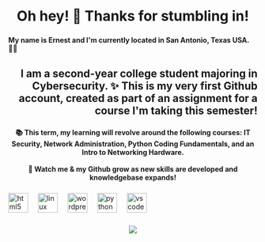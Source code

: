 <h1 align="center">Oh hey! 👋 Thanks for stumbling in!</h1>

###

<h4 align="left">My name is Ernest and I'm currently located in San Antonio, Texas USA. 👨‍💻</h4>

###

<h2 align="right">I am a second-year college student majoring in Cybersecurity. ✨ This is my very first Github account, created as part of an assignment for a course I'm taking this semester!</h2>

###

<h4 align="center">📚 This term, my learning will revolve around the following courses:  IT Security, Network Administration, Python Coding Fundamentals, and an Intro to Networking Hardware.<br><br>🌱 Watch me & my Github grow as new skills are developed and knowledgebase expands!</h4>

###

<div align="left">
  <img src="https://cdn.jsdelivr.net/gh/devicons/devicon/icons/html5/html5-original.svg" height="40" alt="html5 logo"  />
  <img width="12" />
  <img src="https://cdn.jsdelivr.net/gh/devicons/devicon/icons/linux/linux-original.svg" height="40" alt="linux logo"  />
  <img width="12" />
  <img src="https://cdn.jsdelivr.net/gh/devicons/devicon/icons/wordpress/wordpress-original.svg" height="40" alt="wordpress logo"  />
  <img width="12" />
  <img src="https://cdn.jsdelivr.net/gh/devicons/devicon/icons/python/python-original.svg" height="40" alt="python logo"  />
  <img width="12" />
  <img src="https://cdn.jsdelivr.net/gh/devicons/devicon/icons/vscode/vscode-original.svg" height="40" alt="vscode logo"  />
</div>

###

<div align="center">
  <img src="https://profile-counter.glitch.me/eb-hernandez/count.svg?"  />
</div>

###

